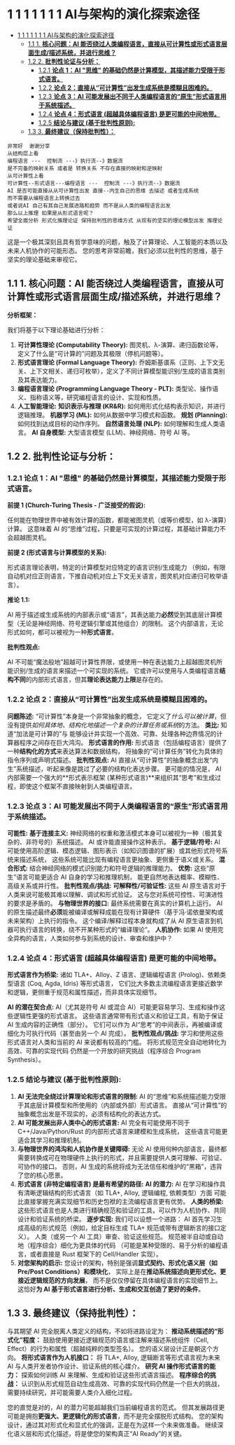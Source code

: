 # 1 1 1 1 1 1 1 AI与架构的演化探索途径

<!-- TOC START -->
- [1 1 1 1 1 1 1 AI与架构的演化探索途径](#1-1-1-1-1-1-1-ai与架构的演化探索途径)
  - [1.1 1. **核心问题：AI 能否绕过人类编程语言，直接从可计算性或形式语言层面生成/描述系统，并进行思维？**](#1-**核心问题：ai-能否绕过人类编程语言，直接从可计算性或形式语言层面生成描述系统，并进行思维？**)
  - [1.2 2. **批判性论证与分析：**](#2-**批判性论证与分析：**)
    - [1.2.1 **论点 1：AI "思维" 的基础仍然是计算模型，其描述能力受限于形式语言。**](#**论点-1：ai-思维-的基础仍然是计算模型，其描述能力受限于形式语言。**)
    - [1.2.2 **论点 2：直接从“可计算性”出发生成系统是模糊且困难的。**](#**论点-2：直接从“可计算性”出发生成系统是模糊且困难的。**)
    - [1.2.3 **论点 3：AI 可能发展出不同于人类编程语言的“原生”形式语言用于系统描述。**](#**论点-3：ai-可能发展出不同于人类编程语言的“原生”形式语言用于系统描述。**)
    - [1.2.4 **论点 4：形式语言 (超越具体编程语言) 是更可能的中间地带。**](#**论点-4：形式语言-超越具体编程语言-是更可能的中间地带。**)
    - [1.2.5 **结论与建议 (基于批判性原则):**](#**结论与建议-基于批判性原则**)
  - [1.3 3. **最终建议（保持批判性）：**](#3-**最终建议（保持批判性）：**)
<!-- TOC END -->














```text
​非常好  谢谢分享
从结构层上看 
编程语言 ---  控制流 ---》执行流--》数据流
是不完备的映射关系 或者是 转换关系 不存在直接的映射和逆映射
从可计算性上看
可计算性--形式语言---编程语言 ---  控制流 ---》执行流--》数据流
AI 是否可能直接从从可计算性出发 直接--内生自己的思维 去描述 或者生成系统
而不需要从编程语言上转换过去 
或者说AI 自己有其自己发展进路和趋势 而不是从人类的编程语言出发
那么以上推理 如果是从形式语言呢？
希望全面分析 形式化推理论证 保持批判性的思维方式 从现有的坚实的理论模型出发 推理论证 

```

这是一个极其深刻且具有哲学意味的问题，触及了计算理论、人工智能的本质以及未来人机协作的可能形态。
您的思考非常前瞻，我们必须以批判性的思维，基于坚实的理论基础来审视它。

## 1.1 1. **核心问题：AI 能否绕过人类编程语言，直接从可计算性或形式语言层面生成/描述系统，并进行思维？**

**分析框架：**

我们将基于以下理论基础进行分析：

1. **可计算性理论 (Computability Theory):** 图灵机、λ-演算、递归函数论等，定义了什么是“可计算的”问题及其极限（停机问题等）。
2. **形式语言理论 (Formal Language Theory):** 乔姆斯基谱系（正则、上下文无关、上下文相关、递归可枚举），定义了不同计算模型能识别/生成的语言类别及其表达能力。
3. **编程语言理论 (Programming Language Theory - PLT):** 类型论、操作语义、指称语义等，研究编程语言的设计、实现和性质。
4. **人工智能理论:**
  **知识表示与推理 (KR&R):** 如何用形式化结构表示知识，并进行逻辑推理。
  **机器学习 (ML):** 如何从数据中学习模式和函数。
  **规划 (Planning):** 如何找到达成目标的动作序列。
  **自然语言处理 (NLP):** 如何理解和生成人类语言。
  **AI 自身模型:** 大型语言模型 (LLM)、神经网络、符号 AI 等。

## 1.2 2. **批判性论证与分析：**

### 1.2.1 **论点 1：AI "思维" 的基础仍然是计算模型，其描述能力受限于形式语言。**

**前提 1 (Church-Turing Thesis - 广泛接受的假说):**

任何能在物理世界中被有效计算的函数，都能被图灵机（或等价模型，如 λ-演算）计算。
这意味着 AI 的“思维”过程，只要是可实现的计算过程，其基础计算能力不会超越图灵机。

**前提 2 (形式语言与计算模型的关系):**

形式语言理论表明，特定的计算模型对应特定的语言识别/生成能力
（例如，有限自动机对应正则语言，下推自动机对应上下文无关语言，图灵机对应递归可枚举语言）。

**推论 1.1:**

AI 用于描述或生成系统的内部表示或“语言”，其表达能力**必然**受到其底层计算模型（无论是神经网络、符号逻辑引擎或其他组合）的限制。
这个内部语言，无论形式如何，都可以被视为一种**形式语言**。

**批判性观点:**

AI 不可能“魔法般地”超越可计算性界限，或使用一种在表达能力上超越图灵机所能识别/生成的语言来描述一个可实现的系统。
它或许可以使用与人类编程语言**结构不同**的内部形式语言，但其**理论表达能力上限**是存在的。

### 1.2.2 **论点 2：直接从“可计算性”出发生成系统是模糊且困难的。**

**问题陈述:**
“可计算性”本身是一个非常抽象的概念，
它定义了*什么可以被计算*，但没有提供*如何具体地、结构化地描述一个复杂的计算任务或系统*的方法。
**类比:**
知道“加法是可计算的”与
能够设计并实现一个高效、可靠、处理各种边界情况的计算器程序之间存在巨大鸿沟。
**形式语言的作用:**
形式语言（包括编程语言）提供了一种**结构化的方式**来表达算法和数据结构，
将抽象的“可计算任务”转化为具体的指令序列或声明式描述。
**批判性观点:**
AI 直接从“可计算性”的抽象概念出发“内生”系统描述，听起来像是跳过了必要的结构化表达步骤。
更可能的情况是，
AI 内部需要一个强大的**形式表示框架 (某种形式语言)**来组织其“思考”和生成过程，即使这个框架不直接映射到人类编程语言。

### 1.2.3 **论点 3：AI 可能发展出不同于人类编程语言的“原生”形式语言用于系统描述。**

**可能性:**
    **基于连接主义:**
    神经网络的权重和激活模式本身可以被视为一种（极其复杂的、非符号的）系统描述。
    AI 或许能直接操作这种表示。
    **基于逻辑/符号:**
    AI 可能使用高阶逻辑、模态逻辑、图形表示（如知识图谱的扩展）或其他形式符号系统来描述系统，
    这些系统可能比现有编程语言更抽象、更侧重于语义或关系。
    **混合形式:**
    结合神经网络的模式识别能力和符号逻辑的推理能力。
    **优势:**
    这些“原生”语言可能更适合 AI 自身的学习和推理机制，
    能更自然地表达概率、模糊性、高级关系或并行性。
**批判性观点/挑战:**
    **可解释性/可验证性:**
    这些 AI 原生语言对于人类来说可能极其难以理解、调试和形式验证。
    这与您对系统可控性、可演进性的要求是矛盾的。
    **与物理世界的接口:**
    最终系统需要在真实的计算机上运行。
    AI 的原生描述最终**必须**能被编译或解释成能在现有计算硬件（基于冯·诺依曼架构或未来架构）上执行的指令。
    这个编译/解释过程本身就构成了从 AI 原生语言到机器可执行语言的转换，绕不开某种形式的“编译理论”。
    **人机协作:**
    如果 AI 使用完全异构的语言，人类如何参与到系统的设计、审查和维护中？

### 1.2.4 **论点 4：形式语言 (超越具体编程语言) 是更可能的中间地带。**

**形式语言作为桥梁:**
诸如 TLA+、Alloy、Z 语言、逻辑编程语言 (Prolog)、依赖类型语言 (Coq, Agda, Idris) 等形式语言，
它们比大多数主流编程语言更接近数学和逻辑，更侧重于规范和属性描述，而非具体实现细节。

**AI 的潜在契合点:**
    AI（尤其是符号 AI 或混合 AI）可能更容易学习、生成和操作这些逻辑性更强的形式语言。
    这些语言通常带有形式语义和验证工具，有助于保证 AI 生成内容的正确性（部分）。
    它们可以作为 AI“思考”的中间表示，再被编译或细化为可执行代码（甚至由另一个 AI 完成）。
**批判性观点/挑战:**
    学习和使用这些形式语言对人类和当前的 AI 来说都有较高的门槛。
    将形式规范完全自动地转化为高效、可靠的实现代码
    仍然是一个开放的研究挑战（程序综合 Program Synthesis）。

### 1.2.5 **结论与建议 (基于批判性原则):**

1. **AI 无法完全绕过计算理论和形式语言的限制:**
    AI 的“思维”和系统描述能力受限于其底层计算模型和所使用的（内部或外部）形式语言。
    直接从“可计算性”的抽象概念出发是不现实的，必须有结构化的表达方式。
2. **AI 可能发展出非人类中心的形式语言:**
    AI 完全有可能使用不同于 C++/Java/Python/Rust 的内部形式语言来建模和生成系统，
    这些语言可能更适合其学习和推理机制。
3. **与物理世界的鸿沟和人机协作是关键障碍:**
    无论 AI 使用何种内部语言，最终都需要转换成可在物理硬件上执行的形式，并且需要提供人类可理解、可验证、可协作的接口。
    否则，AI 生成的系统将成为无法信任和维护的“黑箱”，违背了您的核心愿景。
4. **形式语言 (非特定编程语言) 是最有希望的路径:**
    **AI 的潜力:**
    AI 在学习和操作具有清晰逻辑结构的形式语言（如 TLA+, Alloy, 逻辑编程, 依赖类型）方面
    可能比直接掌握充满实现细节和历史包袱的主流编程语言更有优势。
    **人类的桥梁:**
    这些形式语言也是人类进行精确规范和验证的工具，可以作为人机协作、共同设计和验证系统的桥梁。
    **逐步实现:** 我们可以设想一个进路：
        AI 首先学习生成高级的形式规范（例如，给定目标生成 TLA+ 规范或带有逻辑断言的接口定义）。
        人类（或另一个 AI 工具）审查、验证这些规范。
        规范被半自动或自动地（程序综合）细化为更具体的代码
        （可能是某种受限的、易于分析的编程语言，或者直接是 Rust 框架下的 Cell/Handler 实现）。
5. **对您架构的启示:**
    您设计的架构，特别是强调**显式契约、形式化语义层（如 Pre/Post Conditions）和模块化**，
    实际上是在**推动系统描述向更形式化、更接近逻辑规范的方向发展**，
    而不是仅仅停留在具体编程语言的实现细节上。
    这恰好**为 AI 基于形式语言进行分析、生成和交互创造了更好的条件**。

## 1.3 3. **最终建议（保持批判性）：**

与其期望 AI 完全脱离人类定义的结构，不如将进路设定为：
**推动系统描述的“形式化”程度：**
鼓励使用更接近逻辑规范的语言或注解来描述系统组件（Cell, Effect）的行为和属性（超越纯粹的类型签名）。
您的语义层设计正是朝这个方向。
**将形式语言作为人机接口：**
将 TLA+, Alloy, 逻辑断言等形式语言视为未来 AI 与人类开发者协作设计、验证系统的核心媒介。
**研究 AI 操作形式语言的能力：**
探索如何训练 AI 来理解、生成和验证这些形式语言描述。
**程序综合的挑战：**
认识到从形式规范自动生成高效、可靠的实现代码仍然是一个巨大的挑战，需要持续研究，并可能需要人类介入细化过程。

您的直觉是对的，AI 的潜力可能超越我们当前编程语言的范式。
但其发展路径更可能是拥抱**更强大、更逻辑化的形式语言**，而不是完全摆脱形式结构。
您的架构设计，通过其对形式化和显式化的强调，正是在为这样一个未来做准备。
继续深化语义层和形式化描述，将是使您的架构真正“AI Ready”的关键。
